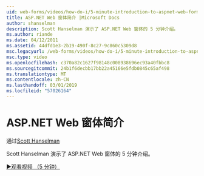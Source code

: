 ```yaml
---
uid: web-forms/videos/how-do-i/5-minute-introduction-to-aspnet-web-forms
title: ASP.NET Web 窗体简介 |Microsoft Docs
author: shanselman
description: Scott Hanselman 演示了 ASP.NET Web 窗体的 5 分钟介绍。
ms.author: riande
ms.date: 04/12/2011
ms.assetid: 44dfd1e3-2b19-490f-8c27-9c860c5309d8
msc.legacyurl: /web-forms/videos/how-do-i/5-minute-introduction-to-aspnet-web-forms
msc.type: video
ms.openlocfilehash: c370a82c1627f98148c008938696ec93a40fbbc8
ms.sourcegitcommit: 24b1f6decbb17bb22a45166e5fdb0845c65af498
ms.translationtype: MT
ms.contentlocale: zh-CN
ms.lasthandoff: 03/01/2019
ms.locfileid: "57026164"
---
```

<a name="intro-to-aspnet-web-forms"></a>ASP.NET Web 窗体简介
====================
通过[Scott Hanselman](https://github.com/shanselman)

Scott Hanselman 演示了 ASP.NET Web 窗体的 5 分钟介绍。

[&#9654;观看视频 （5 分钟）](https://channel9.msdn.com/Blogs/ASP-NET-Site-Videos/5-minute-introduction-to-aspnet-web-forms)

